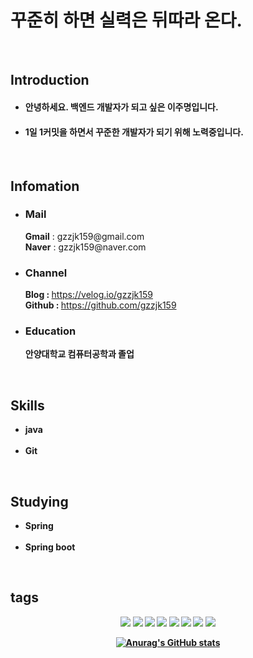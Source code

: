# 꾸준히 하면 실력은 뒤따라 온다.

<br>

## Introduction
                 
<!--자기소개-->
* #### 안녕하세요. 백엔드 개발자가 되고 싶은 이주명입니다.<br>
* #### 1일 1커밋을 하면서 꾸준한 개발자가 되기 위해 노력중입니다.
<br>
    
## Infomation

<!--이메일-->
<p>
  <ul>
    <li>
    <h3><strong>Mail</strong></h3>
    </li>
  </ul>
  <ul>
    <strong>Gmail</strong> : gzzjk159@gmail.com<br>
    <strong>Naver</strong> : gzzjk159@naver.com
  </ul>
</p>

<!--블로그,깃허브-->
<p>
  <ul>
    <li>
    <h3><strong>Channel</strong></h3>
    </li>
  </ul>
  <ul>
    <strong>Blog : </strong><a href="https://velog.io/@gzzjk159"> https://velog.io/gzzjk159</a><br>
    <strong>Github : </strong><a href="https://github.com/gzzjk159"> https://github.com/gzzjk159</a>
  </ul>
</p>


<!--학력-->
<p>
  <ul>
    <li>
      <h3><strong>Education</strong></h3>
    </li>
  </ul>
  <ul>
      <strong>안양대학교 컴퓨터공학과 졸업</strong>
  </ul>
</p>

<br>

## Skills

<!--Skill-->
<p>
  <ul>
    <li>
      <strong>java</strong>
    </li>
    <br>
    <li>
      <strong>Git</strong>
    </li>
  </ul>
</p>

<br>

## Studying
<!--Studying-->
<p>
  <ul>
    <li><strong>Spring<strong>
    </li>
    <br>
    <li><strong>Spring boot<strong>
    </li>
  </ul>
</p>

&emsp;
&nbsp;
## tags

<p align="center">
<img src="https://img.shields.io/badge/Gmail-EA4335?style=for-the-badge&logo=Gmail&logoColor=white"></a>
<img src="https://img.shields.io/badge/Naver-03C75A?style=for-the-badge&logo=Naver&logoColor=white"></a>
<a href="https://velog.io/@gzzjk159" target="_blank"><img src="https://img.shields.io/badge/Velog-20C997?style=for-the-badge&logo=Velog&logoColor=white"/></a>
<a href="https://github.com/gzzjk159" target="_blank"><img src="https://img.shields.io/badge/Github-181717?style=for-the-badge&logo=Github&logoColor=white"></a>
<img src="https://img.shields.io/badge/java-007396?style=for-the-badge&logo=java&logoColor=white">
<img src="https://img.shields.io/badge/Git-F05032?style=for-the-badge&logo=Git&logoColor=white">
<img src="https://img.shields.io/badge/Spring-6DB33F?style=for-the-badge&logo=Spring&logoColor=white">
<img src="https://img.shields.io/badge/SpringBoot-6DB33F?style=for-the-badge&logo=SpringBoot&logoColor=white">
</p>

<div align=center>
  
[![Anurag's GitHub stats](https://github-readme-stats.vercel.app/api?username=gzzjk159&show_icons=true)](https://github.com/gzzjk159/github-readme-stats)
